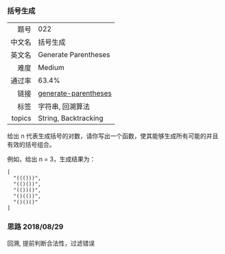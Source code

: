 ### 括号生成
|	|	|
|---:|:---|
|题号|022|
|中文名|括号生成|
|英文名|Generate Parentheses|
|难度|Medium|
|通过率|63.4%|
|链接|[generate-parentheses](https://leetcode-cn.com/problems/generate-parentheses/description/)
|标签|字符串, 回溯算法|
|topics|String, Backtracking|


给出 n 代表生成括号的对数，请你写出一个函数，使其能够生成所有可能的并且有效的括号组合。

例如，给出 n = 3，生成结果为：

```
[
  "((()))",
  "(()())",
  "(())()",
  "()(())",
  "()()()"
]

```



### 思路 2018/08/29
回溯, 提前判断合法性，过滤错误